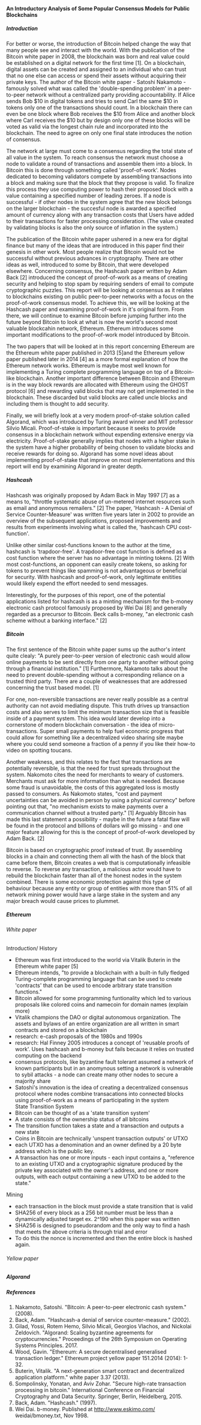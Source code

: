 
#### An Introductory Analysis of Some Popular Consensus Models for Public Blockchains


##### Introduction  

For better or worse, the introduction of Bitcoin helped change the way that many people see and interact with the world. With the publication of the Bitcoin white paper in 2008, the blockchain was born and real value could be established on a digital network for the first time [1]. On a blockchain, digital assets can be created and assigned to an individual who can trust that no one else can access or spend their assets without acquiring their private keys. The author of the Bitcoin white paper - Satoshi Nakamoto - famously solved what was called the 'double-spending problem' in a peer-to-peer network without a centralized party providing accountability. If Alice sends Bob $10 in digital tokens and tries to send Carl the same $10 in tokens only one of the transactions should count. In a blockchain there can even be one block where Bob receives the $10 from Alice and another block where Carl receives the $10 but by design only one of these blocks will be voted as valid via the longest chain rule and incorporated into the blockchain. The need to agree on only one final state introduces the notion of consensus.  

The network at large must come to a consensus regarding the total state of all value in the system. To reach consensus the network must choose a node to validate a round of transactions and assemble them into a block. In Bitcoin this is done through something called 'proof-of-work'. Nodes dedicated to becoming validators compete by assembling transactions into a block and making sure that the block that they propose is valid. To finalize this process they use computing power to hash their proposed block with a value containing a specified number of leading zeroes. If a node is successful - if other nodes in the system agree that the new block belongs on the larger blockchain - the succesful node is awarded a specified amount of currency along with any transaction costs that Users have added to their transactions for faster processing consideration. (The value created by validating blocks is also the only source of inflation in the system.)  

The publication of the Bitcoin white paper ushered in a new era for digital finance but many of the ideas that are introduced in this paper find their genesis in other work. Most people realize that Bitcoin would not be successful without previous advances in cryptography. There are other ideas as well, introduced to some by Bitcoin, that were developed elsewhere. Concerning consensus, the Hashcash paper written by Adam Back [2] introduced the concept of proof-of-work as a means of creating security and helping to stop spam by requiring senders of email to compute cryptographic puzzles. This report will be looking at consensus as it relates to blockchains existing on public peer-to-peer networks with a focus on the proof-of-work consensus model. To achieve this, we will be looking at the Hashcash paper and examining proof-of-work in it's original form. From there, we will continue to examine Bitcoin before jumping further into the future beyond Bitcoin to look at what is now the world's second most valuable blockcahin network, Ethereum. Ethereum introduces some important modifications to the proof-of-work model introduced by Bitcoin. 

The two papers that will be looked at in this report concerning Ethereum are the Ethereum white paper published in 2013 [5]and the Ethereum yellow paper published later in 2014 [4] as a more formal explanation of how the Ethereum network works. Ethereum is maybe most well known for implementing a Turing complete programming language on top of a Bitcoin-like blockchain. Another important difference between Bitcoin and Ethereum is in the way block rewards are allocated with Ethereum using the GHOST protocol [6] and rewarding valid blocks that may not get implemented in the blockchain. These discarded but valid blocks are called uncle blocks and including them is thought to add security.

Finally, we will briefly look at a very modern proof-of-stake solution called Algorand, which was introduced by Turing award winner and MIT professor Silvio Micali. Proof-of-stake is important because it seeks to provide consensus in a blockchain network without expending extensive energy via electricity. Proof-of-stake generally implies that nodes with a higher stake in the system have a higher probability of being chosen to validate blocks and receive rewards for doing so. Algorand has some novel ideas about implementing proof-of-stake that improve on most implementations and this report will end by examining Algorand in greater depth.   


##### Hashcash  

Hashcash was originally proposed by Adam Back in May 1997 [7] as a means to, "throttle systematic abuse of un-metered internet resources such as email and anonymous remailers." [2] The paper, 'Hashcash - A Denial of Service Counter-Measure' was written five years later in 2002 to provide an overview of the subsequent applications, proposed improvements and results from experiments involving what is called the, 'hashcash CPU cost-function'.  

Unlike other similar cost-functions known to the author at the time, hashcash is 'trapdoor-free'. A trapdoor-free cost function is defined as a cost function where the server has no advantage in minting tokens. [2] With most cost-functions, an opponent can easily create tokens, so asking for tokens to prevent things like spamming is not advantageous or beneficial for security. With hashcash and proof-of-work, only legitimate enitities would likely expend the effort needed to send messages. 

Interestingly, for the purposes of this report, one of the potential applications listed for hashcash is as a minting mechanism for the b-money electronic cash protocol famously proposed by Wei Dai [8] and generally regarded as a precursor to Bitcoin. Beck calls b-money, "an electronic cash scheme without a banking interface." [2]   

##### Bitcoin  

The first sentence of the Bitcoin white paper sums up the author's intent quite clealy: "A purely peer-to-peer version of electronic cash would allow online payments to be sent directly from one party to another without going through a financial institution." [1] Furthermore, Nakamoto talks about the need to prevent double-spending without a corresponding reliance on a trusted third party. There are a couple of weaknesses that are addressed concerning the trust based model. [1] 

For one, non-reversible transactions are never really possible as a central authority can not avoid mediating dispute. This truth drives up transaction costs and also serves to limit the minimum transaction size that is feasible inside of a payment system. This idea would later develop into a cornerstone of modern blockchain conversation - the idea of micro-transactions. Super small payments to help fuel economic progress that could allow for something like a decentralized video sharing site maybe where you could send someone a fraction of a penny if you like their how-to video on spotting toucans. 

Another weakness, and this relates to the fact that transactions are potentially reversible, is that the need for trust spreads throughout the system. Nakomoto cites the need for merchants to weary of customers. Merchants must ask for more information than what is needed. Because some fraud is unavoidable, the costs of this aggregated loss is mostly passed to consumers. As Nakomoto states, "cost and payment uncertainties can be avoided in person by using a physical currency" before pointing out that, "no mechanism exists to make payments over a communication channel without a trusted party." [1] Arguably Bitcoin has made this last statement a possibility - maybe in the future a fatal flaw will be found in the protocol and billions of dollars will go missing - and one major feature allowing for this is the concept of proof-of-work developed by Adam Back. [2]  

Bitcoin is based on cryptographic proof instead of trust. By assembling blocks in a chain and connecting them all with the hash of the block that came before them, Bitcoin creates a web that is computationally infeasible to reverse. To reverse any transaction, a malicious actor would have to rebuild the blockchain faster than all of the honest nodes in the system combined. There is some economic protection against this type of behaviour because any entity or group of entities with more than 51% of all network mining power would have a large stake in the system and any major breach would cause prices to plummet.  

##### Ethereum  
  
###### White paper  

Introduction/ History  
- Ethereum was first introduced to the world via Vitalik Buterin in the Ethereum white paper [5]  
- Ethereum intends, "to provide a blockchain with a built-in fully fledged Turing-complete programming language that can be used to create 'contracts' that can be used to encode arbitrary state transition functions."
- Bitcoin allowed for some programming funtionality which led to various proposals like colored coins and namecoin for domain names (explain more)
- Vitalik champions the DAO or digital autonomous organization. The assets and bylaws of an entire organization are all written in smart contracts and stored on a blockchain
- research: e-cash proposals of the 1980s and 1990s
- research: Hal Finney 2005 introduces a concept of 'reusable proofs of work'. Uses hashcash and b-money but fails because it relies on trusted computing on the backend
- consensus protocols, like byzantine fault tolerant assumed a network of known participants but in an anomynous setting a network is vulnerable to sybil attacks - a node can create many other nodes to secure a majority share
- Satoshi's innovation is the idea of creating a decentralized consensus protocol where nodes combine transacations into connected blocks using proof-of-work as a means of participating in the system  
State Transition System  
- Bitcoin can be thought of as a 'state transition system'  
- A state consists of the ownership status of all bitcoins  
- The transition function takes a state and a transaction and outputs a new state
- Coins in Bitcoin are technically 'unspent transaction outputs' or UTXO
- each UTXO has a denomination and an owner defined by a 20 byte address which is the public key. 
- A transaction has one or more inputs - each input contains a, "reference to an existing UTXO and a cryptographic signature produced by the private key associated with the owner's address, and one or more outputs, with each output containing a new UTXO to be added to the state."

Mining   
- each transaction in the block must provide a state transition that is valid
- SHA256 of every block as a 256 bit number must be less than a dynamically adjusted target ex. 2^190 when this paper was written
- SHA256 is designed to pseudorandom and the only way to find a hash that meets the above criteria is through trial and error
- To do this the nonce is incremented and then the entire block is hashed again.

###### Yellow paper

##### Algorand  

##### References  

1. Nakamoto, Satoshi. "Bitcoin: A peer-to-peer electronic cash system." (2008).
2. Back, Adam. "Hashcash-a denial of service counter-measure." (2002).
3. Gilad, Yossi, Rotem Hemo, Silvio Micali, Georgios Vlachos, and Nickolai Zeldovich. "Algorand: Scaling byzantine agreements for cryptocurrencies." Proceedings of the 26th Symposium on Operating Systems Principles. 2017.
4. Wood, Gavin. "Ethereum: A secure decentralised generalised transaction ledger." Ethereum project yellow paper 151.2014 (2014): 1-32.
5. Buterin, Vitalik. "A next-generation smart contract and decentralized application platform." white paper 3.37 (2013).
6. Sompolinsky, Yonatan, and Aviv Zohar. "Secure high-rate transaction processing in bitcoin." International Conference on Financial Cryptography and Data Security. Springer, Berlin, Heidelberg, 2015.
7. Back, Adam. "Hashcash." (1997).
8. Wei Dai. b-money. Published at http://www.eskimo.com/ ̃weidai/bmoney.txt, Nov 1998.